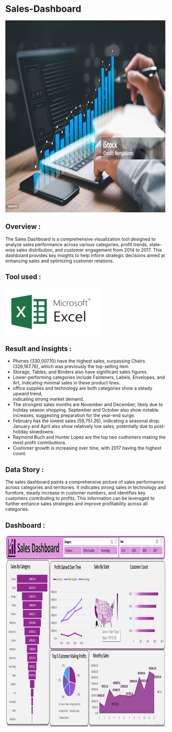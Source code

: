 # Sales-Dashboard
<img src="./istockphoto-1460419757-1024x1024.jpg" width="500" height="600"/>&nbsp;
## Overview : 
The Sales Dashboard is a comprehensive visualization tool designed to analyze sales performance across various categories, profit trends, state-wise sales distribution, and customer engagement from 2014 to 2017. This dashboard provides key insights to help inform strategic decisions aimed at enhancing sales and optimizing customer relations.

## Tool used :
<img src="./microsoft-excel.png" width="300" height="150"/>&nbsp;

## Result and Insights :
- Phones (330,007.10) have the highest sales, surpassing Chairs (328,167.76), which was previously the top-selling item
- Storage, Tables, and Binders also have significant sales figures.	
- Lower-performing categories include Fasteners, Labels, Envelopes, and Art, indicating minimal sales in these product 
  lines.	
- office supplies and technology are both categories show a steady upward trend, 	
  indicating strong market demand.	
- The strongest sales months are November and December, likely due to holiday season shopping.
  September and October also show notable increases, suggesting preparation for the year-end surge.
- February has the lowest sales (59,751.26), indicating a seasonal drop.
  January and April also show relatively low sales, potentially due to post-holiday slowdowns.
- Raymond Buch and Hunter Lopez are the top two cudtomers making the most profit contributions.
- Customer growth is increasing over time, with 2017 having the highest count.	

## Data Story :
The sales dashboard paints a comprehensive picture of sales performance across categories and territories. It indicates strong sales in technology and furniture, steady increase in customer numbers, and identifies key customers contributing to profits. This information can be leveraged to further enhance sales strategies and improve profitability across all categories.

## Dashboard :
<img src="./Screenshot 2025-02-20 091438.png" width="3000" height="600"/>&nbsp;
